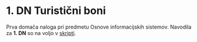 # 1. DN Turistični boni

Prva domača naloga pri predmetu Osnove informacijskih sistemov.
Navodila za **1. DN** so na voljo v [skripti](https://teaching.lavbic.net/OIS/2020-2021/DN1.html).
